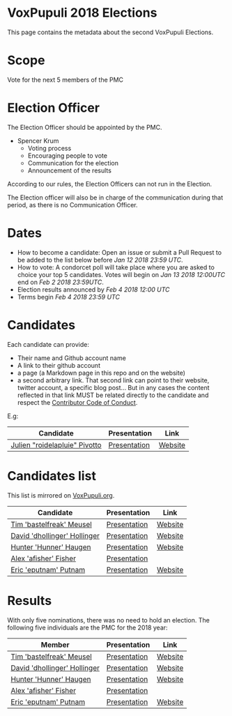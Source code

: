 # VoxPupuli 2018 Elections

This page contains the metadata about the second VoxPupuli Elections.

# Scope

Vote for the next 5 members of the PMC

# Election Officer

The Election Officer should be appointed by the PMC.

* Spencer Krum
  * Voting process
  * Encouraging people to vote
  * Communication for the election
  * Announcement of the results

According to our rules, the Election Officers can not run in the Election.

The Election officer will also be in charge of the communication during that
period, as there is no Communication Officer.

# Dates

* How to become a candidate: Open an issue or submit a Pull Request to be added
  to the list below before *Jan 12 2018 23:59 UTC*.
* How to vote: A condorcet poll will take place where you are asked to choice your
  top 5 candidates. Votes will begin on *Jan 13 2018 12:00UTC* end on
  *Feb 2 2018 23:59UTC*.
* Election results announced by *Feb 4 2018 12:00 UTC*
* Terms begin *Feb 4 2018 23:59 UTC*

# Candidates

Each candidate can provide:

- Their name and Github account name
- A link to their github account
- a page (a Markdown page in this repo and on the website)
- a second arbitrary link. That second link can point to their website, twitter
  account, a specific blog post... But in any cases the content
  reflected in that link MUST be related directly to the candidate and respect
  the [Contributor Code of Conduct](https://voxpupuli.org/coc/).

E.g:

| Candidate                           | Presentation       | Link          |
| ----------------------------------- | ------------------ | ------------- |
| [Julien "roidelapluie" Pivotto][rg] | [Presentation][rp] | [Website][rl] |


[rg]:https://github.com/roidelapluie
[rp]:2016-01/roidelapluie.md
[rl]:https://roidelapluie.be

# Candidates list

This list is mirrored on [VoxPupuli.org](https://voxpupuli.org/elections).

| Candidate                    | Presentation       | Link          |
| ---------------------------- | ------------------ | ------------- |
| [Tim 'bastelfreak' Meusel][tc] | [Presentation][tp] | [Website][wl] |
| [David 'dhollinger' Hollinger][dc] | [Presentation][dp] | [Website][dl] |
| [Hunter 'Hunner' Haugen][hh] | [Presentation][hp] | [Website][hl] |
| [Alex 'afisher' Fisher][af] | [Presentation][afp] | |
| [Eric 'eputnam' Putnam][ec] | [Presentation][ep] | [Website][el] |


# Results

With only five nominations, there was no need to hold an election. The following five individuals are the PMC for the 2018 year:


| Member                       | Presentation       | Link          |
| ---------------------------- | ------------------ | ------------- |
| [Tim 'bastelfreak' Meusel][tc] | [Presentation][tp] | [Website][wl] |
| [David 'dhollinger' Hollinger][dc] | [Presentation][dp] | [Website][dl] |
| [Hunter 'Hunner' Haugen][hh] | [Presentation][hp] | [Website][hl] |
| [Alex 'afisher' Fisher][af] | [Presentation][afp] | |
| [Eric 'eputnam' Putnam][ec] | [Presentation][ep] | [Website][el] |


[tc]:https://github.com/bastelfreak
[tp]:2018-01/bastelfreak.md
[wl]:https://blog.bastelfreak.de
[dc]:https://github.com/dhollinger
[dp]:2018-01/dhollinger.md
[dl]:https://www.moduletux.com
[hh]:https://github.com/hunner
[hp]:2018-01/hunner.md
[hl]:http://haugens.org
[af]:https://github.com/alexjfisher
[afp]:2018-01/afisher.md
[ec]:https://github.com/eputnam
[ep]:2018-01/eputnam.md
[el]:https://eputnam.github.io
